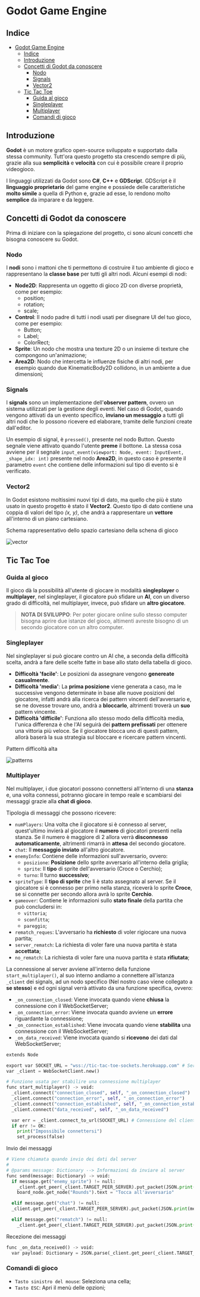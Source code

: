 # Godot Game Engine

## Indice

- [Godot Game Engine](#godot-game-engine)
  - [Indice](#indice)
  - [Introduzione](#introduzione)
  - [Concetti di Godot da conoscere](#concetti-di-godot-da-conoscere)
    - [Nodo](#nodo)
    - [Signals](#signals)
    - [Vector2](#vector2)
  - [Tic Tac Toe](#tic-tac-toe)
    - [Guida al gioco](#guida-al-gioco)
    - [Singleplayer](#singleplayer)
    - [Multiplayer](#multiplayer)
    - [Comandi di gioco](#comandi-di-gioco)

## Introduzione

**Godot** è un motore grafico open-source sviluppato e supportato dalla stessa community. Tutt'ora questo progetto sta crescendo sempre di più, grazie alla sua **semplicità** e **velocità** con cui è possibile creare il proprio videogioco.

I linguaggi utilizzati da Godot sono **C#**, **C++** e **GDScrip**t. GDScript è il **linguaggio proprietario** del game engine e possiede delle caratteristiche **molto simile** a quella di Python e, grazie ad esse, lo rendono molto **semplice** da imparare e da leggere.

## Concetti di Godot da conoscere

Prima di iniziare con la spiegazione del progetto, ci sono alcuni concetti che bisogna conoscere su Godot.

### Nodo

I **nodi** sono i mattoni che ti permettono di costruire il tuo ambiente di gioco e rappresentano la **classe base** per tutti gli altri nodi. Alcuni esempi di nodi:

- **Node2D**: Rappresenta un oggetto di gioco 2D con diverse proprietà, come per esempio:
  - position;
  - rotation;
  - scale;
- **Control**: Il nodo padre di tutti i nodi usati per disegnare UI del tuo gioco, come per esempio:
  - Button;
  - Label;
  - ColorRect;
- **Sprite**: Un nodo che mostra una texture 2D o un insieme di texture che compongono un'animazione;
- **Area2D**: Nodo che intercetta le influenze fisiche di altri nodi, per esempio quando due KinematicBody2D collidono, in un ambiente a due dimensioni;

### Signals

I **signals** sono un implementazione dell'**observer pattern**, ovvero un sistema utilizzati per la gestione degli eventi. Nel caso di Godot, quando vengono attivati da un evento specifico, **inviano un messaggio** a tutti gli altri nodi che lo possono ricevere ed elaborare, tramite delle funzioni create dall'editor.

Un esempio di signal, è `pressed()`, presente nel nodo Button. Questo segnale viene attivato quando l'utente **preme** il bottone. La stessa cosa avviene per il segnale `input_event(viewport: Node, event: InputEvent, _shape_idx: int)` presente nel nodo **Area2D**, in questo caso è presente il parametro `event` che contiene delle informazioni sul tipo di evento si è verificato.

### Vector2

In Godot esistono moltissimi nuovi tipi di dato, ma quello che più è stato usato in questo progetto è stato il **Vector2**. Questo tipo di dato contiene una coppia di valori del tipo *(x, y)*, che andrà a rappresentare un **vettore** all'interno di un piano cartesiano.

Schema rappresentativo dello spazio cartesiano della schena di gioco

![vector](img/vector2.png)

## Tic Tac Toe

### Guida al gioco

Il gioco dà la possibilità all'utente di giocare in modalità **singleplayer** o **multiplayer**, nel singleplayer, il giocatore può sfidare un **AI**, con un diverso grado di difficoltà, nel multiplayer, invece, può sfidare un **altro giocatore**.

> **NOTA DI SVILUPPO**: Per poter giocare online sullo stesso computer bisogna aprire due istanze del gioco, altimenti avreste bisogno di un secondo giocatore con un altro computer.

### Singleplayer

Nel singleplayer si può giocare contro un AI che, a seconda della difficoltà scelta, andrà a fare delle scelte fatte in base allo stato della tabella di gioco.

- **Difficoltà 'facile'**: Le posizioni da assegnare vengono **genereate casualmente**.
- **Difficoltà 'media'**: La **prima posizione** viene generata a caso, ma le successive vengono determinate in base alle nuove posizioni del giocatore, infatti andrà alla ricerca dei pattern vincenti dell'avversario e, se ne dovesse trovare uno, andrà a **bloccarlo**, altrimenti troverà un **suo** pattern vincente.
- **Difficoltà 'difficile'**: Funziona allo stesso modo della difficoltà media, l'unica differenza è che l'AI seguirà dei **pattern prefissati** per ottenere una vittoria più veloce. Se il giocatore blocca uno di questi pattern, allorà baserà la sua strategia sul bloccare e ricercare pattern vincenti.

Pattern difficoltà alta

![patterns](img/pattern-ai.png)

### Multiplayer

Nel multiplayer, i due giocatori possono connettersi all'interno di una **stanza** e, una volta connessi, potranno giocare in tempo reale e scambiarsi dei messaggi grazie alla **chat di gioco**.

Tipologia di messaggi che possono ricevere:

- `numPlayers`: Una volta che il giocatore si è connesso al server, quest'ultimo invierà al giocatore il **numero** di giocatori presenti nella stanza. Se il numero è maggiore di 2 allora verrà **disconnesso automaticamente**, altrimenti rimarrà in **attesa** del secondo giocatore.
- `chat`: Il **messaggio inviato** all'altro giocatore.
- `enemyInfo`: Contiene delle informazioni sull'avversario, ovvero:
  - `posizione`: **Posizione** dello sprite avversario all'interno della griglia;
  - `sprite`: Il **tipo** di sprite dell'avversario (Croce o Cerchio);
  - `turno`: Il turno **successivo**;
- `spriteType`: Il **tipo di sprite** che li è stato assegnato al server. Se il giocatore si è connesso per primo nella stanza, riceverà lo sprite **Croce**, se si connette per secondo allora avrà lo sprite **Cerchio**.
- `gameover`: Contiene le informazioni sullo **stato finale** della partita che può concludersi in:
  - `vittoria`;
  - `sconfitta`;
  - `pareggio`;
- `rematch_reques`: L'avversario ha **richiesto** di voler rigiocare una nuova partita;
- `server_rematch`: La richiesta di voler fare una nuova partita è stata **accettata**;
- `no_rematch`: La richiesta di voler fare una nuova partita è stata **rifiutata**;

La connessione al server avviene all'interno della funzione `start_multiplayer()`, al suo interno andiamo a connettere all'istanza `_client` dei signals, ad un nodo specifico (Nel nostro caso viene collegato a **se stesso**) e ed ogni signal verrà attivato da una funzione specifica, ovvero:

- `_on_connection_closed`: Viene invocata quando viene **chiusa** la connessione con il WebSocketServer;
- `_on_connection_error`: Viene invocata quando avviene un **errore** riguardante la connessione;
- `_on_connection_established`: Viene invocata quando viene **stabilita** una connessione con il WebSocketServer;
- `_on_data_received`: Viene invocata quando si **ricevono** dei dati dal WebSocketServer;

```Python
extends Node

export var SOCKET_URL = "wss://tic-tac-toe-sockets.herokuapp.com" # Server remoto
var _client = WebSocketClient.new()

# Funzione usata per stabilire una connessione multiplayer
func start_multiplayer() -> void:
  _client.connect("connection_closed", self, "_on_connection_closed")
  _client.connect("connection_error", self, "_on_connection_error")
  _client.connect("connection_established", self, "_on_connection_established")
  _client.connect("data_received", self, "_on_data_received")

  var err = _client.connect_to_url(SOCKET_URL) # Connessione del client
  if err != OK:
    print("Impossibile connettersi")
    set_process(false)
```

Invio dei messaggi

```Python
# Viene chiamata quando invio dei dati dal server
#
# @params message: Dictionary --> Informazioni da inviare al server
func send(message: Dictionary) -> void:
  if message.get("enemy_sprite") != null:
    _client.get_peer(_client.TARGET_PEER_SERVER).put_packet(JSON.print(message).to_utf8()) # Invio dei dati al server
    board_node.get_node("Rounds").text = "Tocca all'avversario"

  elif message.get("chat") != null:
  _client.get_peer(_client.TARGET_PEER_SERVER).put_packet(JSON.print(message).to_utf8()) # Invio dei dati al server

  elif message.get("rematch") != null:
    _client.get_peer(_client.TARGET_PEER_SERVER).put_packet(JSON.print(message).to_utf8()) # Invio dei dati al server
```

Recezione dei messaggi

```Python
func _on_data_received() -> void:
  var payload: Dictionary = JSON.parse(_client.get_peer(_client.TARGET_PEER_SERVER).get_packet().get_string_from_utf8()).result # Mi connetto al mio server con "_client.get_peer(_client.TARGET_PEER_SERVER)" e ricevo dei dati
```

### Comandi di gioco

- `Tasto sinistro del mouse`: Seleziona una cella;
- `Tasto ESC`: Apri il menù delle opzioni;
